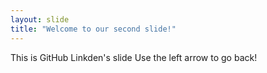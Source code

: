 ```yaml
---
layout: slide
title: "Welcome to our second slide!"
---
```

This is GitHub Linkden's slide
Use the left arrow to go back!

